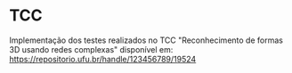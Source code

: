 # TCC
Implementação dos testes realizados no TCC "Reconhecimento de formas 3D usando redes complexas" disponível em: https://repositorio.ufu.br/handle/123456789/19524